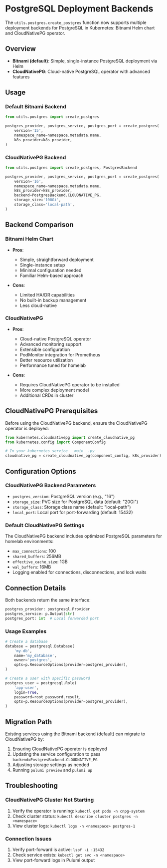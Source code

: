 # PostgreSQL Deployment Backends

The `utils.postgres.create_postgres` function now supports multiple deployment backends for PostgreSQL in Kubernetes: Bitnami Helm chart and CloudNativePG operator.

## Overview

- **Bitnami (default)**: Simple, single-instance PostgreSQL deployment via Helm
- **CloudNativePG**: Cloud-native PostgreSQL operator with advanced features

## Usage

### Default Bitnami Backend

```python
from utils.postgres import create_postgres

postgres_provider, postgres_service, postgres_port = create_postgres(
    version='15',
    namespace_name=namespace.metadata.name,
    k8s_provider=k8s_provider,
)
```

### CloudNativePG Backend

```python
from utils.postgres import create_postgres, PostgresBackend

postgres_provider, postgres_service, postgres_port = create_postgres(
    version='16',
    namespace_name=namespace.metadata.name,
    k8s_provider=k8s_provider,
    backend=PostgresBackend.CLOUDNATIVE_PG,
    storage_size='100Gi',
    storage_class='local-path',
)
```

## Backend Comparison

### Bitnami Helm Chart
- **Pros**:
  - Simple, straightforward deployment
  - Single-instance setup
  - Minimal configuration needed
  - Familiar Helm-based approach

- **Cons**:
  - Limited HA/DR capabilities
  - No built-in backup management
  - Less cloud-native

### CloudNativePG
- **Pros**:
  - Cloud-native PostgreSQL operator
  - Advanced monitoring support
  - Extensible configuration
  - PodMonitor integration for Prometheus
  - Better resource utilization
  - Performance tuned for homelab

- **Cons**:
  - Requires CloudNativePG operator to be installed
  - More complex deployment model
  - Additional CRDs in cluster

## CloudNativePG Prerequisites

Before using the CloudNativePG backend, ensure the CloudNativePG operator is deployed:

```python
from kubernetes.cloudnativepg import create_cloudnative_pg
from kubernetes.config import ComponentConfig

# In your kubernetes service __main__.py
cloudnative_pg = create_cloudnative_pg(component_config, k8s_provider)
```

## Configuration Options

### CloudNativePG Backend Parameters

- `postgres_version`: PostgreSQL version (e.g., "16")
- `storage_size`: PVC size for PostgreSQL data (default: "20Gi")
- `storage_class`: Storage class name (default: "local-path")
- `local_port`: Local port for port-forwarding (default: 15432)

### Default CloudNativePG Settings

The CloudNativePG backend includes optimized PostgreSQL parameters for homelab environments:

- `max_connections`: 100
- `shared_buffers`: 256MB
- `effective_cache_size`: 1GB
- `wal_buffers`: 16MB
- Logging enabled for connections, disconnections, and lock waits

## Connection Details

Both backends return the same interface:

```python
postgres_provider: postgresql.Provider
postgres_service: p.Output[str]
postgres_port: int  # Local forwarded port
```

### Usage Examples

```python
# Create a database
database = postgresql.Database(
    'my-db',
    name='my_database',
    owner='postgres',
    opts=p.ResourceOptions(provider=postgres_provider),
)

# Create a user with specific password
postgres_user = postgresql.Role(
    'app-user',
    login=True,
    password=root_password.result,
    opts=p.ResourceOptions(provider=postgres_provider),
)
```

## Migration Path

Existing services using the Bitnami backend (default) can migrate to CloudNativePG by:

1. Ensuring CloudNativePG operator is deployed
2. Updating the service configuration to pass `backend=PostgresBackend.CLOUDNATIVE_PG`
3. Adjusting storage settings as needed
4. Running `pulumi preview` and `pulumi up`

## Troubleshooting

### CloudNativePG Cluster Not Starting

1. Verify the operator is running: `kubectl get pods -n cnpg-system`
2. Check cluster status: `kubectl describe cluster postgres -n <namespace>`
3. View cluster logs: `kubectl logs -n <namespace> postgres-1`

### Connection Issues

1. Verify port-forward is active: `lsof -i :15432`
2. Check service exists: `kubectl get svc -n <namespace>`
3. View port-forward logs in Pulumi output
